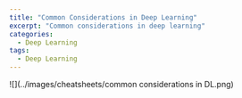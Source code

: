 ```yaml
---
title: "Common Considerations in Deep Learning"
excerpt: "Common considerations in deep learning"
categories:
  - Deep Learning
tags:
  - Deep Learning
---
```


![](../images/cheatsheets/common considerations in DL.png)
